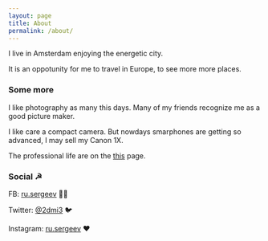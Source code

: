 ```yaml
---
layout: page
title: About
permalink: /about/
---
```


I live in Amsterdam enjoying the energetic city.

It is an oppotunity for me to travel in Europe, to see more more places.

### Some more

I like photography as many this days. Many of my friends recognize me as a good picture maker.

I like care a compact camera. But nowdays smarphones are getting so advanced, I may sell my Canon 1X.

The professional life are on the [this](/jobs) page.

### Social ☭

FB: [ru.sergeev](https://www.facebook.com/ru.sergeev) 👍🏻

Twitter: [@2dmi3](https://twitter.com/2dmi3) 🐦

Instagram: [ru.sergeev](https://www.instagram.com/ru.sergeev/) ❤️
